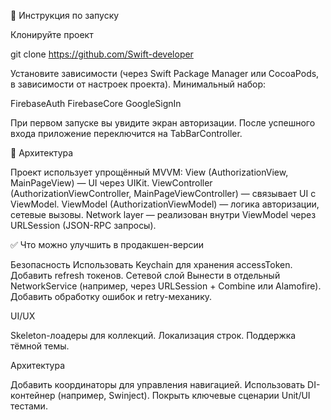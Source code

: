 🚀 Инструкция по запуску

Клонируйте проект

git clone https://github.com/Swift-developer

Установите зависимости (через Swift Package Manager или CocoaPods, в зависимости от настроек проекта).
Минимальный набор:

FirebaseAuth
FirebaseCore
GoogleSignIn

При первом запуске вы увидите экран авторизации. После успешного входа приложение переключится на TabBarController.

🔧 Архитектура

Проект использует упрощённый MVVM:
View (AuthorizationView, MainPageView) — UI через UIKit.
ViewController (AuthorizationViewController, MainPageViewController) — связывает UI с ViewModel.
ViewModel (AuthorizationViewModel) — логика авторизации, сетевые вызовы.
Network layer — реализован внутри ViewModel через URLSession (JSON-RPC запросы).

✅ Что можно улучшить в продакшен-версии

Безопасность
Использовать Keychain для хранения accessToken.
Добавить refresh токенов.
Сетевой слой
Вынести в отдельный NetworkService (например, через URLSession + Combine или Alamofire).
Добавить обработку ошибок и retry-механику.

UI/UX

Skeleton-лоадеры для коллекций.
Локализация строк.
Поддержка тёмной темы.

Архитектура

Добавить координаторы для управления навигацией.
Использовать DI-контейнер (например, Swinject).
Покрыть ключевые сценарии Unit/UI тестами.
